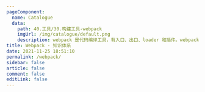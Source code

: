```yaml
---
pageComponent: 
  name: Catalogue
  data: 
    path: 40.工具/30.构建工具-webpack
    imgUrl: /img/catalogue/default.png
    description: webpack 是代码编译工具，有入口、出口、loader 和插件。webpack 是一个用于现代 JavaScript 应用程序的静态模块打包工具。当 webpack 处理应用程序时，它会在内部构建一个依赖图(dependency graph)，此依赖图对应映射到项目所需的每个模块，并生成一个或多个 bundle。
title: Webpack - 知识体系
date: 2021-11-25 18:51:10
permalink: /webpack/
sidebar: false
article: false
comment: false
editLink: false
---
```


